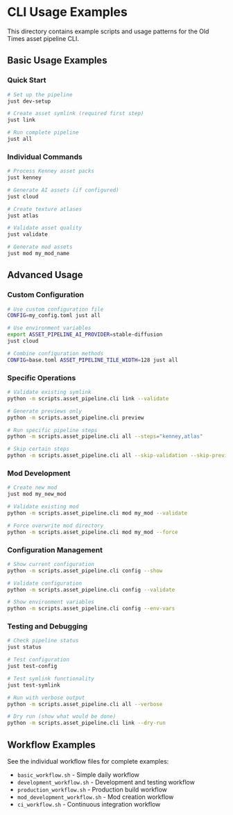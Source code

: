 # CLI Usage Examples

This directory contains example scripts and usage patterns for the Old Times asset pipeline CLI.

## Basic Usage Examples

### Quick Start
```bash
# Set up the pipeline
just dev-setup

# Create asset symlink (required first step)
just link

# Run complete pipeline
just all
```

### Individual Commands
```bash
# Process Kenney asset packs
just kenney

# Generate AI assets (if configured)
just cloud

# Create texture atlases
just atlas

# Validate asset quality
just validate

# Generate mod assets
just mod my_mod_name
```

## Advanced Usage

### Custom Configuration
```bash
# Use custom configuration file
CONFIG=my_config.toml just all

# Use environment variables
export ASSET_PIPELINE_AI_PROVIDER=stable-diffusion
just cloud

# Combine configuration methods
CONFIG=base.toml ASSET_PIPELINE_TILE_WIDTH=128 just all
```

### Specific Operations
```bash
# Validate existing symlink
python -m scripts.asset_pipeline.cli link --validate

# Generate previews only
python -m scripts.asset_pipeline.cli preview

# Run specific pipeline steps
python -m scripts.asset_pipeline.cli all --steps="kenney,atlas"

# Skip certain steps
python -m scripts.asset_pipeline.cli all --skip-validation --skip-preview
```

### Mod Development
```bash
# Create new mod
just mod my_new_mod

# Validate existing mod
python -m scripts.asset_pipeline.cli mod my_mod --validate

# Force overwrite mod directory
python -m scripts.asset_pipeline.cli mod my_mod --force
```

### Configuration Management
```bash
# Show current configuration
python -m scripts.asset_pipeline.cli config --show

# Validate configuration
python -m scripts.asset_pipeline.cli config --validate

# Show environment variables
python -m scripts.asset_pipeline.cli config --env-vars
```

### Testing and Debugging
```bash
# Check pipeline status
just status

# Test configuration
just test-config

# Test symlink functionality
just test-symlink

# Run with verbose output
python -m scripts.asset_pipeline.cli all --verbose

# Dry run (show what would be done)
python -m scripts.asset_pipeline.cli link --dry-run
```

## Workflow Examples

See the individual workflow files for complete examples:
- `basic_workflow.sh` - Simple daily workflow
- `development_workflow.sh` - Development and testing workflow
- `production_workflow.sh` - Production build workflow
- `mod_development_workflow.sh` - Mod creation workflow
- `ci_workflow.sh` - Continuous integration workflow